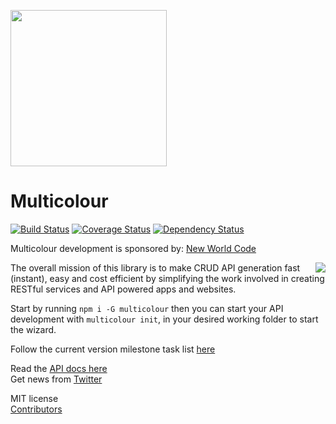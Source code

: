 <a href="https://getmulticolour.com"><img src="https://www.dropbox.com/s/kt9uv5wbswjkvhc/logo.svg?dl=1" width="250"></a>

# Multicolour
[![Build Status](https://travis-ci.org/newworldcode/multicolour.svg)](https://travis-ci.org/newworldcode/multicolour)
[![Coverage Status](https://coveralls.io/repos/newworldcode/multicolour/badge.svg?branch=master&service=github)](https://coveralls.io/github/newworldcode/multicolour?branch=master)
[![Dependency Status](https://david-dm.org/newworldcode/multicolour.svg)](https://david-dm.org/newworldcode/multicolour)

Multicolour development is sponsored by: [New World Code](https://newworld.codes/)  

<a href="https://newworld.codes/"><img src="https://www.dropbox.com/s/vjsnq15jpx18dfx/dark.svg?dl=1" align="right"></a>

The overall mission of this library is to make CRUD API generation fast (instant), easy and cost efficient by simplifying the work involved in creating RESTful services and API powered apps and websites.

Start by running `npm i -G multicolour` then you can start your API development with `multicolour init`, in your desired working folder to start the wizard.

Follow the current version milestone task list [here](https://github.com/newworldcode/multicolour/milestones/1.0.0RC)

Read the [API docs here](https://github.com/newworldcode/multicolour/wiki)  
Get news from [Twitter](https://twitter.com/getmulticolour)

MIT license  
[Contributors](https://github.com/newworldcode/multicolour/blob/master/CONTRIBUTING.md)
